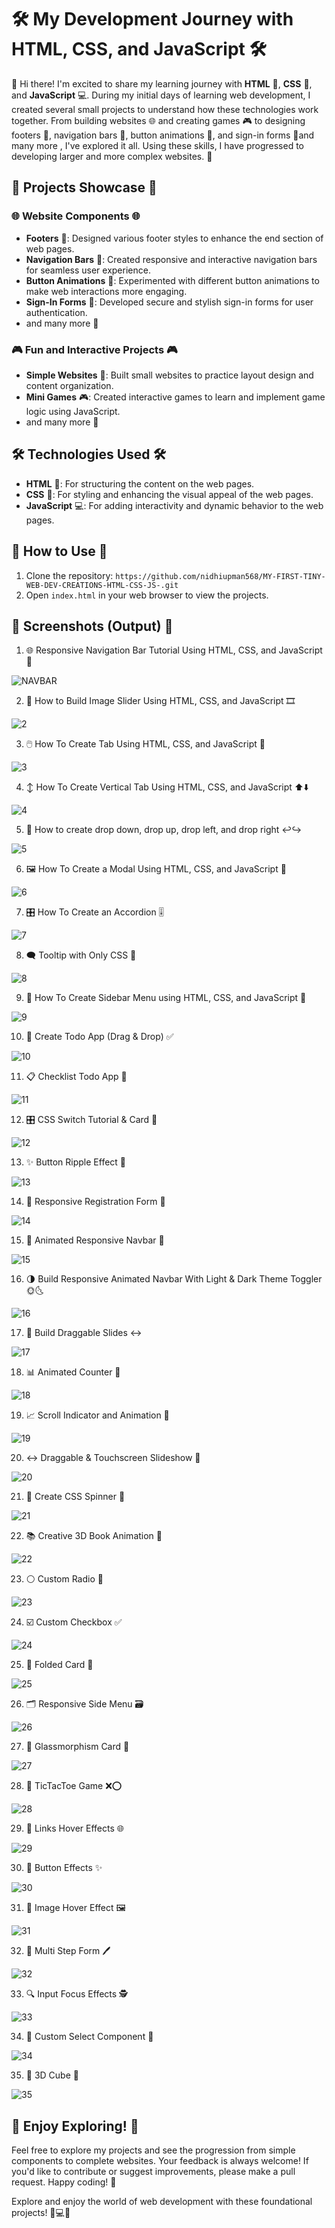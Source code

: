 # 🛠️ My Development Journey with HTML, CSS, and JavaScript 🛠️

🎉 Hi there! I'm excited to share my learning journey with **HTML** 📝, **CSS** 🎨, and **JavaScript** 💻. During my initial days of learning web development, I created several small projects to understand how these technologies work together. From building websites 🌐 and creating games 🎮 to designing footers 🔻, navigation bars 🧭, button animations 🔲, and sign-in forms 🔑and many more , I've explored it all. Using these skills, I have progressed to developing larger and more complex websites. 🚀

## 🚀 Projects Showcase 🚀

### 🌐 Website Components 🌐

- **Footers** 🔻: Designed various footer styles to enhance the end section of web pages.
- **Navigation Bars** 🧭: Created responsive and interactive navigation bars for seamless user experience.
- **Button Animations** 🔲: Experimented with different button animations to make web interactions more engaging.
- **Sign-In Forms** 🔑: Developed secure and stylish sign-in forms for user authentication.
- and many more 🎉

### 🎮 Fun and Interactive Projects 🎮

- **Simple Websites** 🌟: Built small websites to practice layout design and content organization.
- **Mini Games** 🎮: Created interactive games to learn and implement game logic using JavaScript.
- and many more 🚀

## 🛠️ Technologies Used 🛠️

- **HTML** 📝: For structuring the content on the web pages.
- **CSS** 🎨: For styling and enhancing the visual appeal of the web pages.
- **JavaScript** 💻: For adding interactivity and dynamic behavior to the web pages.

## 🚀 How to Use 🚀

1. Clone the repository: `https://github.com/nidhiupman568/MY-FIRST-TINY-WEB-DEV-CREATIONS-HTML-CSS-JS-.git`
2. Open `index.html` in your web browser to view the projects.

## 📸 Screenshots (Output) 📸


1. 🌐 Responsive Navigation Bar Tutorial Using HTML, CSS, and JavaScript 🧭

![NAVBAR](https://github.com/nidhiupman568/MY-FIRST-TINY-WEB-DEV-CREATIONS-HTML-CSS-JS-/assets/130860182/88dd09c5-08a8-46ca-aee9-7655056e54ab)

2. 🌟 How to Build Image Slider Using HTML, CSS, and JavaScript 🎞️

![2](https://github.com/nidhiupman568/MY-FIRST-TINY-WEB-DEV-CREATIONS-HTML-CSS-JS-/assets/130860182/cdad6f23-5e95-4408-b19c-1535000bcfa8)

3. 🖱️ How To Create Tab Using HTML, CSS, and JavaScript 🔄

![3](https://github.com/nidhiupman568/MY-FIRST-TINY-WEB-DEV-CREATIONS-HTML-CSS-JS-/assets/130860182/aebb4fd5-36bd-4fd8-bfa5-0f2a17bee7a6)

4. ↕️ How To Create Vertical Tab Using HTML, CSS, and JavaScript ⬆️⬇️

![4](https://github.com/nidhiupman568/MY-FIRST-TINY-WEB-DEV-CREATIONS-HTML-CSS-JS-/assets/130860182/f968e6a4-a904-4909-8f34-10a6d13ec1ba)

5. 🔽 How to create drop down, drop up, drop left, and drop right ↩️↪️

![5](https://github.com/nidhiupman568/MY-FIRST-TINY-WEB-DEV-CREATIONS-HTML-CSS-JS-/assets/130860182/3604adb4-7365-4555-8e80-641d8203e5f4)

6. 🖼️ How To Create a Modal Using HTML, CSS, and JavaScript 🔲

![6](https://github.com/nidhiupman568/MY-FIRST-TINY-WEB-DEV-CREATIONS-HTML-CSS-JS-/assets/130860182/874a7ea8-1c4a-4bfc-90c2-668e70cf2e17)

7. 🎛️ How To Create an Accordion 🎚️

![7](https://github.com/nidhiupman568/MY-FIRST-TINY-WEB-DEV-CREATIONS-HTML-CSS-JS-/assets/130860182/25ce5cc8-4986-4c77-89c1-713b79a8916c)

8. 🗨️ Tooltip with Only CSS 💬

![8](https://github.com/nidhiupman568/MY-FIRST-TINY-WEB-DEV-CREATIONS-HTML-CSS-JS-/assets/130860182/3b7ceab7-9783-4354-b8e1-20279ca25837)

9. 📂 How To Create Sidebar Menu using HTML, CSS, and JavaScript 📑

![9](https://github.com/nidhiupman568/MY-FIRST-TINY-WEB-DEV-CREATIONS-HTML-CSS-JS-/assets/130860182/47ef4237-0662-47cf-a5df-aa0367a9ebe0)

10. 📝 Create Todo App (Drag & Drop) ✅

![10](https://github.com/nidhiupman568/MY-FIRST-TINY-WEB-DEV-CREATIONS-HTML-CSS-JS-/assets/130860182/b0938fb7-11e5-43f7-b422-81306ddbcbb6)

11. 📋 Checklist Todo App 📃

![11](https://github.com/nidhiupman568/MY-FIRST-TINY-WEB-DEV-CREATIONS-HTML-CSS-JS-/assets/130860182/faef67da-e256-43be-9a6b-701cf70b60d5)

12. 🎛️ CSS Switch Tutorial & Card 🔁

![12](https://github.com/nidhiupman568/MY-FIRST-TINY-WEB-DEV-CREATIONS-HTML-CSS-JS-/assets/130860182/a7244ebd-d281-48db-af0d-0a8564eadce3)

13. ✨ Button Ripple Effect 🌊

![13](https://github.com/nidhiupman568/MY-FIRST-TINY-WEB-DEV-CREATIONS-HTML-CSS-JS-/assets/130860182/e4ef0c9e-258f-479d-b2ba-d8e91fef5dee)

14. 🔑 Responsive Registration Form 📝

![14](https://github.com/nidhiupman568/MY-FIRST-TINY-WEB-DEV-CREATIONS-HTML-CSS-JS-/assets/130860182/b5773eb2-50a9-4b95-8379-e1fb4d6a734c)

15. 🧭 Animated Responsive Navbar 🎨

![15](https://github.com/nidhiupman568/MY-FIRST-TINY-WEB-DEV-CREATIONS-HTML-CSS-JS-/assets/130860182/9637e5b0-6414-4501-8081-e976e0e74159)

16. 🌗 Build Responsive Animated Navbar With Light & Dark Theme Toggler 🌞🌜

![16](https://github.com/nidhiupman568/MY-FIRST-TINY-WEB-DEV-CREATIONS-HTML-CSS-JS-/assets/130860182/d401abf0-5718-4d2f-9a05-8924a61e1c6c)

17. 📜 Build Draggable Slides ↔️

![17](https://github.com/nidhiupman568/MY-FIRST-TINY-WEB-DEV-CREATIONS-HTML-CSS-JS-/assets/130860182/7cf49841-b661-4a7d-a5cf-cf5cbbc1c1e8)

18. 📊 Animated Counter 🔢

![18](https://github.com/nidhiupman568/MY-FIRST-TINY-WEB-DEV-CREATIONS-HTML-CSS-JS-/assets/130860182/5f57d1f7-91e4-4ebf-ab06-1fd7b54ede2c)

19. 📈 Scroll Indicator and Animation 🎢

![19](https://github.com/nidhiupman568/MY-FIRST-TINY-WEB-DEV-CREATIONS-HTML-CSS-JS-/assets/130860182/e7fcd0c1-71e3-4dfe-a31e-7ac786b51bf8)

20. ↔️ Draggable & Touchscreen Slideshow 📱

![20](https://github.com/nidhiupman568/MY-FIRST-TINY-WEB-DEV-CREATIONS-HTML-CSS-JS-/assets/130860182/cb834c77-dc21-4af6-aaf6-7383d27e4895)

21. 🔄 Create CSS Spinner 🎡

![21](https://github.com/nidhiupman568/MY-FIRST-TINY-WEB-DEV-CREATIONS-HTML-CSS-JS-/assets/130860182/d25b6d11-c998-4f2e-b0c0-1ced1d525447)


22. 📚 Creative 3D Book Animation 📖

![22](https://github.com/nidhiupman568/MY-FIRST-TINY-WEB-DEV-CREATIONS-HTML-CSS-JS-/assets/130860182/00646259-f1da-43f8-b23b-c376253f053c)

23. ⚪ Custom Radio 🔘

![23](https://github.com/nidhiupman568/MY-FIRST-TINY-WEB-DEV-CREATIONS-HTML-CSS-JS-/assets/130860182/d360122b-8977-49f8-a613-94ec34599f12)

24. ☑️ Custom Checkbox ✅

![24](https://github.com/nidhiupman568/MY-FIRST-TINY-WEB-DEV-CREATIONS-HTML-CSS-JS-/assets/130860182/5f98cbe9-1ab3-4cf0-99ae-4b192d6f3535)

25. 📃 Folded Card 📑

![25](https://github.com/nidhiupman568/MY-FIRST-TINY-WEB-DEV-CREATIONS-HTML-CSS-JS-/assets/130860182/de6ba963-72ae-4fdb-9e3d-2d9ab3a09102)


26. 🗂️ Responsive Side Menu 🗃️

![26](https://github.com/nidhiupman568/MY-FIRST-TINY-WEB-DEV-CREATIONS-HTML-CSS-JS-/assets/130860182/6e57cb91-d29d-4242-ae0a-8fb0ba866417)

27. 🌟 Glassmorphism Card 💎

![27](https://github.com/nidhiupman568/MY-FIRST-TINY-WEB-DEV-CREATIONS-HTML-CSS-JS-/assets/130860182/64ca685f-57cb-4352-b865-b1f0c94d9713)

28. 🎲 TicTacToe Game ❌⭕

![28](https://github.com/nidhiupman568/MY-FIRST-TINY-WEB-DEV-CREATIONS-HTML-CSS-JS-/assets/130860182/dffe973c-6f3c-45b8-9ff9-02750030432d)

29. 🔗 Links Hover Effects 🌐

![29](https://github.com/nidhiupman568/MY-FIRST-TINY-WEB-DEV-CREATIONS-HTML-CSS-JS-/assets/130860182/93e375c2-a357-4802-85b8-287754dbd916)

30. 🎨 Button Effects ✨

![30](https://github.com/nidhiupman568/MY-FIRST-TINY-WEB-DEV-CREATIONS-HTML-CSS-JS-/assets/130860182/c004c246-aeba-44a4-a075-a761115c6a91)

31. 📸 Image Hover Effect 🖼️

![31](https://github.com/nidhiupman568/MY-FIRST-TINY-WEB-DEV-CREATIONS-HTML-CSS-JS-/assets/130860182/ecdc2373-5882-479b-95c9-3fcd0654e7e3)

32. 📝 Multi Step Form 🖊️

![32](https://github.com/nidhiupman568/MY-FIRST-TINY-WEB-DEV-CREATIONS-HTML-CSS-JS-/assets/130860182/2614d63e-11e1-4876-ba99-3b037700ff42)

33. 🔍 Input Focus Effects 🕵️

![33](https://github.com/nidhiupman568/MY-FIRST-TINY-WEB-DEV-CREATIONS-HTML-CSS-JS-/assets/130860182/5b3e1060-6c28-4fe2-bcab-c718e8b3af35)

34. 📜 Custom Select Component 🔽

![34](https://github.com/nidhiupman568/MY-FIRST-TINY-WEB-DEV-CREATIONS-HTML-CSS-JS-/assets/130860182/35d00282-bfd6-4937-87fa-9fb58f41c5c4)

35. 🧊 3D Cube 🧩

![35](https://github.com/nidhiupman568/MY-FIRST-TINY-WEB-DEV-CREATIONS-HTML-CSS-JS-/assets/130860182/e0b6ed39-4d48-4791-8b1b-51fc43eb4978)


## 🌟 Enjoy Exploring! 🌟

Feel free to explore my projects and see the progression from simple components to complete websites. Your feedback is always welcome! If you'd like to contribute or suggest improvements, please make a pull request. Happy coding! 🎉

Explore and enjoy the world of web development with these foundational projects! 🚀💻🌐
